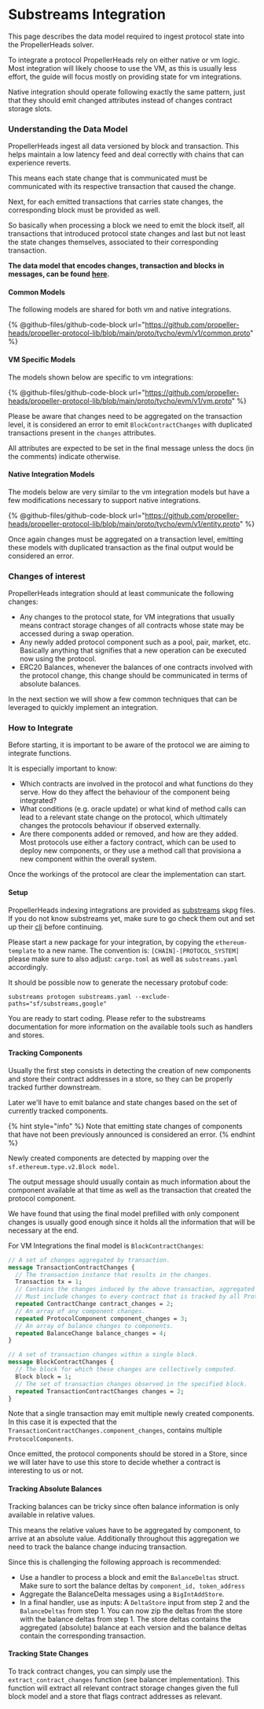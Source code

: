 # Substreams Integration

This page describes the data model required to ingest protocol state into the PropellerHeads solver.&#x20;

To integrate a protocol PropellerHeads rely on either native or vm logic. Most integration will likely choose to use the VM, as this is usually less effort, the guide will focus mostly on providing state for vm integrations.&#x20;

Native integration should operate following exactly the same pattern, just that they should emit changed attributes instead of changes contract storage slots.&#x20;

### Understanding the Data Model

PropellerHeads ingest all data versioned by block and transaction. This helps maintain a low latency feed and deal correctly with chains that can experience reverts.

This means each state change that is communicated must be communicated with its respective transaction that caused the change.

Next, for each emitted transactions that carries state changes, the corresponding block must be provided as well.

So basically when processing a block we need to emit the block itself, all transactions that introduced protocol state changes and last but not least the state changes themselves, associated to their corresponding transaction.

**The data model that encodes changes, transaction and blocks in messages, can be found** [**here**](https://github.com/propeller-heads/propeller-protocol-lib/tree/main/proto/tycho/evm/v1)**.**&#x20;

#### Common Models

The following models are shared for both vm and native integrations.

{% @github-files/github-code-block url="https://github.com/propeller-heads/propeller-protocol-lib/blob/main/proto/tycho/evm/v1/common.proto" %}

#### VM Specific Models

The models shown below are specific to vm integrations:

{% @github-files/github-code-block url="https://github.com/propeller-heads/propeller-protocol-lib/blob/main/proto/tycho/evm/v1/vm.proto" %}

Please be aware that changes need to be aggregated on the transaction level, it is considered an error to emit `BlockContractChanges` with duplicated transactions present in the `changes` attributes.

All attributes are expected to be set in the final message unless the docs (in the comments) indicate otherwise.

#### Native Integration Models

The models below are very similar to the vm integration models but have a few modifications necessary to support native integrations.

{% @github-files/github-code-block url="https://github.com/propeller-heads/propeller-protocol-lib/blob/main/proto/tycho/evm/v1/entity.proto" %}

Once again changes must be aggregated on a transaction level, emitting these models with duplicated transaction as the final output would be considered an error.

### Changes of interest

PropellerHeads integration should at least communicate the following changes:

* Any changes to the protocol state, for VM integrations that usually means contract storage changes of all contracts whose state may be accessed during a swap operation.
* Any newly added protocol component such as a pool, pair, market, etc. Basically anything that signifies that a new operation can be executed now using the protocol.
* ERC20 Balances, whenever the balances of one contracts involved with the protocol change, this change should be communicated in terms of absolute balances.

In the next section we will show a few common techniques that can be leveraged to quickly implement an integration.

### How to Integrate

Before starting, it is important to be aware of the protocol we are aiming to integrate functions.

It is especially important to know:

* Which contracts are involved in the protocol and what functions do they serve. How do they affect the behaviour of the component being integrated?
* What conditions (e.g. oracle update) or what kind of method calls can lead to a relevant state change on the protocol, which ultimately changes the protocols behaviour if observed externally.
* Are there components added or removed, and how are they added. Most protocols use either a factory contract, which can be used to deploy new components, or they use a method call that provisiona a new component within the overall system.

Once the workings of the protocol are clear the implementation can start.

#### Setup

PropellerHeads indexing integrations are provided as [substreams](https://substreams.streamingfast.io/) skpg files. If you do not know substreams yet, make sure to go check them out and set up their [cli](https://substreams.streamingfast.io/documentation/consume/installing-the-cli) before continuing.

Please start a new package for your integration, by copying the `ethereum-template` to a new name. The convention is: `[CHAIN]-[PROTOCOL_SYSTEM]` please make sure to also adjust: `cargo.toml` as well as `substreams.yaml` accordingly.

It should be possible now to generate the necessary protobuf code:

```
substreams protogen substreams.yaml --exclude-paths="sf/substreams,google"
```

You are ready to start coding. Please refer to the substreams documentation for more information on the available tools such as handlers and stores.

#### Tracking Components

Usually the first step consists in detecting the creation of new components and store their contract addresses in a store, so they can be properly tracked further downstream.

Later we'll have to emit balance and state changes based on the set of  currently tracked components.

{% hint style="info" %}
Note that emitting state changes of components that have not been previously announced  is considered an error.
{% endhint %}

Newly created components are detected by mapping over the `sf.ethereum.type.v2.Block model`.&#x20;

The output message should usually contain as much information about the component available at that time as well as the transaction that created the protocol component.

We have found that using the final model prefilled with only component changes is usually good enough since it holds all the information that will be necessary at the end.&#x20;

For VM Integrations the final model is `BlockContractChanges`:

```protobuf
// A set of changes aggregated by transaction.
message TransactionContractChanges {
  // The transaction instance that results in the changes.
  Transaction tx = 1;
  // Contains the changes induced by the above transaction, aggregated on a per-contract basis.
  // Must include changes to every contract that is tracked by all ProtocolComponents.
  repeated ContractChange contract_changes = 2;
  // An array of any component changes.
  repeated ProtocolComponent component_changes = 3;
  // An array of balance changes to components.
  repeated BalanceChange balance_changes = 4;
}

// A set of transaction changes within a single block.
message BlockContractChanges {
  // The block for which these changes are collectively computed.
  Block block = 1;
  // The set of transaction changes observed in the specified block.
  repeated TransactionContractChanges changes = 2;
}
```

Note that a single transaction may emit multiple newly created components. In this case it is expected that the `TransactionContractChanges.component_changes`, contains multiple `ProtocolComponents`.

Once emitted, the protocol components should be stored in a Store, since we will later have to use this store to decide whether a contract is interesting to us or not.

#### Tracking Absolute Balances

Tracking balances can be tricky since often balance information is only available in relative values.&#x20;

This means the relative values have to be aggregated by component, to arrive at an absolute value. Additionally throughout this aggregation we need to track the balance change inducing transaction.

Since this is challenging the following approach is recommended:

* Use a handler to process a block and emit the `BalanceDeltas` struct. Make sure to sort the balance deltas by `component_id, token_address`
* Aggregate the BalanceDelta messages using a `BigIntAddStore`.
* In a final handler, use as inputs: A `DeltaStore` input from step 2 and the `BalanceDeltas` from step 1. You can now zip the deltas from the store with the balance deltas from step 1. The store deltas contains the aggregated (absolute) balance at each version and the balance deltas contain the corresponding transaction.

#### Tracking State Changes

To track contract changes, you can simply use the `extract_contract_changes` function (see balancer implementation). This function will extract all relevant contract storage changes given the full block model and a store that flags contract addresses as relevant.


